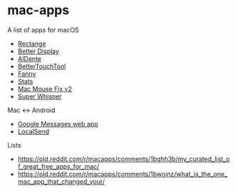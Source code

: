 # mac-apps
A list of apps for macOS
* [Rectange](https://rectangleapp.com/)
* [Better Display](https://github.com/waydabber/BetterDisplay)
* [AlDente](https://github.com/AppHouseKitchen/AlDente-Charge-Limiter/releases/)
* [BetterTouchTool](https://folivora.ai/)
* [Fanny](https://www.fannywidget.com/)
* [Stats](https://github.com/exelban/stats?tab=readme-ov-file)
* [Mac Mouse Fix v2](https://github.com/noah-nuebling/mac-mouse-fix/releases/tag/2.2.0)
* [Super Whisper](https://superwhisper.com/)


Mac <-> Android
* [Google Messages web app](https://messages.google.com/web/conversations)
* [LocalSend](https://github.com/localsend/localsend)


Lists  
* https://old.reddit.com/r/macapps/comments/1bghh3b/my_curated_list_of_great_free_apps_for_mac/
* https://old.reddit.com/r/macapps/comments/1bwoinz/what_is_the_one_mac_app_that_changed_your/
